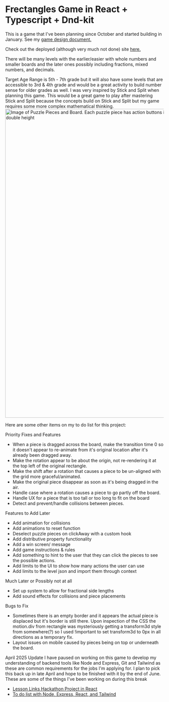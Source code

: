# Frectangles Game in React + Typescript + Dnd-kit

This is a game that I've been planning since October and started building in January. See my [game design document.](https://docs.google.com/document/d/19n_Eb5vXucGJNiwmZuczLBsk5-oJEB7wVopWP7I0jtE/edit?usp=sharing)

Check out the deployed (although very much not done) site [here.](frectangles.netlify.app)
 

There will be many levels with the earlier/easier with whole numbers and smaller boards and the later ones possibly including fractions, mixed numbers, and decimals. 

Target Age Range is 5th - 7th grade but it will also have some levels that are accessible to 3rd & 4th grade and would be a great activity to build number sense for older grades as well. I was very inspired by Stick and Split when planning this game. This would be a great game to play after mastering Stick and Split because the concepts build on Stick and Split but my game requires some more complex mathematical thinking. 
<img width="979" alt="Image of Puzzle Pieces and Board. Each puzzle piece has action buttons including rotate, double width and halve height, and halve width and double height" src="https://github.com/user-attachments/assets/d77e651d-9ecb-4578-acfb-2f5a91934933" />

Here are some other items on my to do list for this project: 

Priority Fixes and Features

- When a piece is dragged across the board, make the transition time 0 so it doesn't appear to re-animate from it's original location after it's already been dragged away.
- Make the rotation appear to be about the origin, not re-rendering it at the top left of the original rectangle.
- Make the shift after a rotation that causes a piece to be un-aligned with the grid more graceful/animated.
- Make the original piece disappear as soon as it's being dragged in the air.
- Handle case where a rotation causes a piece to go partly off the board.
- Handle UX for a piece that is too tall or too long to fit on the board
- Detect and prevent/handle collisions between pieces.

Features to Add Later

- Add animation for collisions
- Add animations to reset function
- Deselect puzzle pieces on clickAway with a custom hook
- Add distributive property functionality
- Add a win screen/ message
- Add game instructions & rules
- Add something to hint to the user that they can click the pieces to see the possible actions.
- Add limits to the UI to show how many actions the user can use
- Add limits to the level json and import them through context

Much Later or Possibly not at all

- Set up system to allow for fractional side lengths
- Add sound effects for collisions and piece placements

Bugs to Fix

- Sometimes there is an empty border and it appears the actual piece is displaced but it's border is still there. Upon inspection of the CSS the motion.div from rectangle was mysteriously getting a transform3d style from somewhere(?) so I used !important to set transform3d to 0px in all directions as a temporary fix.
- Layout issues on mobile caused by pieces being on top or underneath the board. 


April 2025 Update
I have paused on working on this game to develop my understanding of backend tools like Node and Express, Git and Tailwind as these are common requirements for the jobs I'm applying for. I plan to pick this back up in late April and hope to be finished with it by the end of June. 
These are some of the things I've been working on during this break
- [Lesson Links Hackathon Project in React](https://github.com/JoleneKearse/lessonLinks)
- [To do list with Node, Express, React, and Tailwind](https://github.com/mathematiCode/To-Do-List)
  
